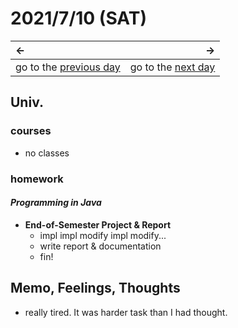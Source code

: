 # 2021/7/10 (SAT)
|←|→|
|:---|---:|
go to the [previous day](./9th.md) | go to the [next day](./11th.md)

## Univ.
### courses
- no classes

### homework
#### *Programming in Java*
- **End-of-Semester Project & Report**
  - impl impl modify impl modify...
  - write report & documentation 
  - fin!

## Memo, Feelings, Thoughts
- really tired. It was harder task than I had thought.
